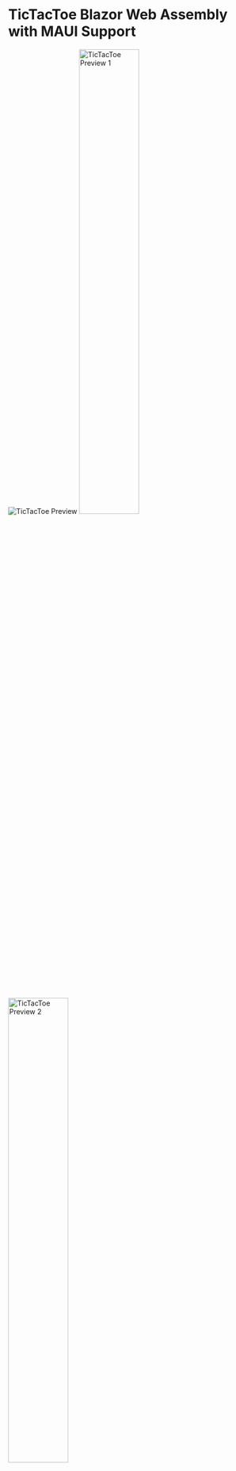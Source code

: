 # TicTacToe Blazor Web Assembly with MAUI Support

![TicTacToe Preview](https://mdbouk.com/wp-content/uploads/2023/09/image-2-1024x580.png)
  <img src="preview-1.png" alt="TicTacToe Preview 1" style="width:49%;">
  <img src="preview-2.png" alt="TicTacToe Preview 2" style="width:49%;">




Welcome to the TicTacToe Blazor Web Assembly project with an AI opponent! This is a simple implementation of the classic Tic-Tac-Toe game using Blazor Web Assembly, now with MAUI Blazor support. In this version, you'll be challenging an AI opponent in the timeless battle of X's and O's on both desktop and mobile.  The AI is now unbeatable!

## Table of Contents

- [Demo](#demo)
- [Features](#features)
- [Blog Posts](#blog-posts)
- [Getting Started](#getting-started)
- [Usage](#usage)
- [Contributing](#contributing)
- [License](#license)

## Demo

You can try out the live demo of the TicTacToe game [here](https://mhdbouk.github.io/tictactoe-blazor/).

## Features

- Work on Browser, Mobile, and Native Desktop app using MAUI.
- Play against an AI opponent.
- Interactive game board.
- Real-time feedback on game status.
- Multiplayer (Co-op)
- Online Multiplayer _**WIP**_

## Blog Posts

For a detailed explanation of how this project was built, check out our blog posts [Let's Build a Tic Tac Toe Game with Blazor WebAssembly!](https://mdbouk.com/lets-build-a-tic-tac-toe-game-with-blazor-webassembly/) and [Bringing Blazor to Desktop and Mobile with MAUI](https://mdbouk.com/bringing-blazor-to-desktop-and-mobile-with-maui/)


## Getting Started

To get started with this TicTacToe Blazor Web Assembly project locally, follow these steps:

1. **Clone the repository:**

    ```bash
    git clone https://github.com/mhdbouk/tictactoe-blazor.git
    cd tictactoe-blazor
    ```

2. **Build and run the project:**

   Make sure you have the [.NET 9 SDK](https://dotnet.microsoft.com/download/dotnet/9.0) installed.

    ```bash
    dotnet build
    dotnet run
    ```

3. **Open in your browser:**

   Open your preferred web browser and navigate to `https://localhost:7205`.

## Usage

- Select the playing mode (AI, 2 Players, Online)
- When selecting AI, you play as "X" and the AI opponent plays as "O".
- Click on the empty cells of the game board to place your move.
- The AI opponent will make its move automatically.
- The game will automatically detect a win, loss, or draw and display the result.
- To start a new game, click on the Restart button.

## Contributing

Contributions are welcome! If you'd like to contribute to this project, please follow these steps:

1. Fork the repository.
2. Create a new branch for your feature or bug fix.
3. Make your changes and commit them with descriptive commit messages.
4. Push your changes to your fork.
5. Create a pull request to the `main` branch of this repository.

## License

This project is licensed under the [MIT License](LICENSE).
